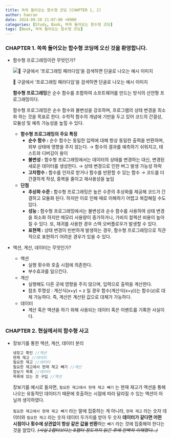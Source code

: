 ```yaml
---
title: 쏙쏙 들어오는 함수형 코딩 [CHAPTER 1, 2]
author: haeran
date: 2024-09-20 21:07:00 +0900
categories: [Study, Book, 쏙쏙 들어오는 함수형 코딩]
tags: [Book, 쏙쏙 들어오는 함수형 코딩]
---
```



### CHAPTER 1. 쏙쏙 들어오는 함수형 코딩에 오신 것을 환영합니다.

- 함수형 프로그래밍이란 무엇인가?
    
    ![🔼 구글에서 ‘프로그래밍 패러다임’을 검색하면 단골로 나오는 예시 이미지]((https://github.com/user-attachments/assets/267a57e3-7864-468c-bd15-2bdb77a83819))
    
    🔼 구글에서 ‘프로그래밍 패러다임’을 검색하면 단골로 나오는 예시 이미지
    
    **함수형 프로그래밍**은 순수 함수를 조합하여 소프트웨어를 만드는 방식의 선언형 프로그래밍이다.
    
    함수형 프로그래밍은 순수 함수와 불변성을 강조하며, 프로그램의 상태 변경을 최소화 하는 것을 목표로 한다. 수학적 함수의 개념에 기반을 두고 있어 코드의 간결성, 모듈성 및 예측 가능성을 높힐 수 있다.
    
    - **함수형 프로그래밍의 주요 특징**
        - **순수 함수 :** 순수 함수는 동일한 입력에 대해 항상 동일한 출력을 반환하며, 외부 상태에 영향을 주지 않는다. → 함수의 결과를 예측하기 쉬워지고, 테스트와 디버깅이 용이
        - **불변성 :** 함수형 프로그래밍에서는 데이터의 상태를 변경하는 대신, 변경된 새로운 데이터를 생성한다. → 상태 변경으로 인한 버그 발생 가능성 하락
        - **고차함수 :** 함수를 인자로 받거나 함수를 반환할 수 있는 함수 → 코드를 더 간결하게 작성, 중복을 줄이고 재사용성을 높임
    - **단점**
        - **추상화 수준 :** 함수형 프로그래밍은 높은 수준의 추상화를 제공해 코드가 간결하고 모듈화 된다. 하지만 이로 인해 때로 이해하기 어렵고 복잡해질 수도 있다.
        - **성능 :** 함수형 프로그래밍에서는 불변성과 순수 함수를 사용하여 상태 변경을 최소화 하지만 메모리 사용량이 증가하거나, 가비지 컬렉션 비용이 높아질 수 있다. 또, 재귀를 사용한 경우 스택 오버플로우가 발생할 수 있다.
        - **표현력 :** 상태 변경이 빈번하게 발생하는 경우, 함수형 프로그래밍으로 직관적으로 표현하기 어려운 경우가 있을 수 있다.

- 액션, 계산, 데이터는 무엇인가?
    - 액션
        - 실행 횟수와 호출 시점에 의존한다.
        - 부수효과를 일으킨다.
    - 계산
        - 실행해도 다른 곳에 영향을 주지 않으며, 입력으로 출력을 계산한다.
        - 참조 투명성 : 계산식(x+y) = z 일 경우 함수(계산식(x+y))는 함수(z)로 대체 가능하다. 즉, 계산은 계산된 값으로 대체가 가능하다.
    - 데이터
        - 계산 혹은 액션을 하기 위해 사용되는 데이터 혹은 이벤트를 기록한 사실이다.

### CHAPTER 2. 현실에서의 함수형 사고

- 장보기를 통한 액션, 계산, 데이터 분리
    
    ```jsx
    냉장고 확인 //액션
    현재 재고 //데이터
    필요한 재고 //데이터
    필요한 재고에서 현재 재고 빼기 //계산
    장보기 목록 //데이터
    목록에 있는 것 구입 //액션
    ```
    
    장보기를 예시로 들자면, `필요한 재고에서 현재 재고 빼기` 는 현재 재고가 액션을 통해 나오는 유동적인 데이터기 때문에 호출하는 시점에 따라 달라질 수 있는 액션이 아닐까 생각하였다.
    
    `필요한 재고에서 현재 재고 빼기` 라는 말에 집중하는 게 아니라, `현재 재고` 라는 숫자 데이터와 `필요한 재고` 라는 숫자 데이터 두가지를 받아 두 숫자 **데이터가 같다면 어떤 시점이나 횟수에 상관없이 항상 같은 값을 반환**하는 `빼기` 라는 것에 집중해야 한다는 것을 알았다. *~~(사실 2챕터보다는 8챕터 정도까지 읽은 후에 완벽히 이해했다…)~~*
<br/>